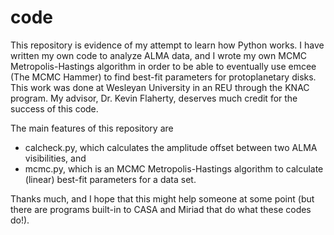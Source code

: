 # code
This repository is evidence of my attempt to learn how Python works. I have written my own code to analyze ALMA data, and I wrote my own MCMC Metropolis-Hastings algorithm in order to be able to eventually use emcee (The MCMC Hammer) to find best-fit parameters for protoplanetary disks. This work was done at Wesleyan University in an REU through the KNAC program. My advisor, Dr. Kevin Flaherty, deserves much credit for the success of this code.

The main features of this repository are
  -   calcheck.py, which calculates the amplitude offset between two ALMA visibilities, and
  -   mcmc.py, which is an MCMC Metropolis-Hastings algorithm to calculate (linear) best-fit parameters for a data set.

Thanks much, and I hope that this might help someone at some point (but there are programs built-in to CASA and Miriad that do what these codes do!).
